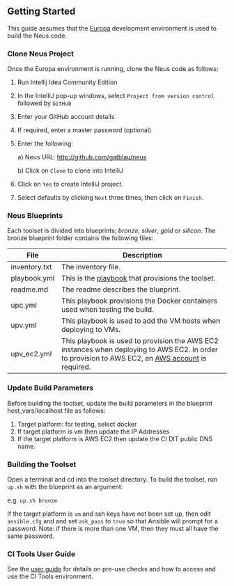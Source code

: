 ## Getting Started

This guide assumes that the [Europa](http://github.com/gatblau/europa) development environment is used to build the Neus code.

### Clone Neus Project

Once the Europa environment is running, clone the Neus code as follows:

1. Run Intellij Idea Community Edition

2. In the IntelliJ pop-up windows, select `Project from version control` followed by `GitHub`

3. Enter your GitHub account details

4. If required, enter a master password (optional)

5. Enter the following:

    a) Neus URL: http://github.com/gatblau/neus

    b) Click on `Clone` to clone into IntelliJ

6. Click on `Yes` to create IntelliJ project.

7. Select defaults by clicking `Next` three times, then click on `Finish`.

### Neus Blueprints

Each toolset is divided into blueprints; *bronze*, *silver*, *gold* or *silicon*.  The bronze blueprint folder contains the following files:

| File | Description |
|--------|--------|
| inventory.txt | The inventory file. |
| playbook.yml | This is the [playbook](http://docs.ansible.com/ansible/playbooks.html) that provisions the toolset.   |
| readme.md | The readme describes the blueprint. |
| upc.yml | This playbook provisions the Docker containers used when testing the build. |
| upv.yml | This playbook is used to add the VM hosts when deploying to VMs. |
| upv_ec2.yml | This playbook is used to provision the AWS EC2 instances when deploying to AWS EC2.  In order to provision to AWS EC2, an [AWS account](aws-ec2.md) is required. |

### Update Build Parameters

Before building the toolset, update the build parameters in the blueprint host_vars/localhost file as follows:

1. Target platform: for testing, select docker
2. If target platform is vm then update the IP Addresses
3. If the target platform is AWS EC2 then update the CI DIT public DNS name.

### Building the Toolset

Open a terminal and cd into the toolset directory.  To build the toolset, run `up.sh` with the blueprint as an argument:

e.g. `up.sh bronze`

If the target platform is `vm` and ssh keys have not been set up, then edit `ansible.cfg` and and set `ask_pass` to `true` so that Ansible will prompt for a password.  Note: if there is more than one VM, then they must all have the same password.

### CI Tools User Guide

See the [user guide](user_guide.md) for details on pre-use checks and how to access and use the CI Tools environment.
